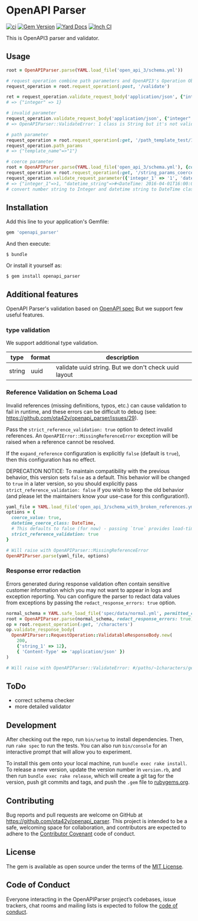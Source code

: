 # OpenAPI Parser
[![ci](https://github.com/ota42y/openapi_parser/actions/workflows/ci.yaml/badge.svg)](https://github.com/ota42y/openapi_parser/actions/workflows/ci.yaml)
[![Gem Version](https://badge.fury.io/rb/openapi_parser.svg)](https://badge.fury.io/rb/openapi_parser)
[![Yard Docs](https://img.shields.io/badge/yard-docs-blue.svg)](https://www.rubydoc.info/gems/openapi_parser)
[![Inch CI](https://inch-ci.org/github/ota42y/openapi_parser.svg?branch=master)](https://inch-ci.org/github/ota42y/openapi_parser)

This is OpenAPI3 parser and validator.

## Usage

```ruby
root = OpenAPIParser.parse(YAML.load_file('open_api_3/schema.yml'))

# request operation combine path parameters and OpenAPI3's Operation Object
request_operation = root.request_operation(:post, '/validate')

ret = request_operation.validate_request_body('application/json', {"integer" => 1})
# => {"integer" => 1}

# invalid parameter
request_operation.validate_request_body('application/json', {"integer" => '1'})
# => OpenAPIParser::ValidateError: 1 class is String but it's not valid integer in #/paths/~1validate/post/requestBody/content/application~1json/schema/properties/integer

# path parameter
request_operation = root.request_operation(:get, '/path_template_test/1')
request_operation.path_params
# => {"template_name"=>"1"}

# coerce parameter
root = OpenAPIParser.parse(YAML.load_file('open_api_3/schema.yml'), {coerce_value: true, datetime_coerce_class: DateTime})
request_operation = root.request_operation(:get, '/string_params_coercer')
request_operation.validate_request_parameter({'integer_1' => '1', 'datetime_string' => '2016-04-01T16:00:00+09:00'})
# => {"integer_1"=>1, "datetime_string"=>#<DateTime: 2016-04-01T16:00:00+09:00 ((2457480j,25200s,0n),+32400s,2299161j)>
# convert number string to Integer and datetime string to DateTime class

```

## Installation

Add this line to your application's Gemfile:

```ruby
gem 'openapi_parser'
```

And then execute:

    $ bundle

Or install it yourself as:

    $ gem install openapi_parser

## Additional features
OpenAPI Parser's validation based on [OpenAPI spec](https://github.com/OAI/OpenAPI-Specification)
But we support few useful features.

### type validation
We support additional type validation.

|type|format|description|
|---|---|---|
|string|uuid|validate uuid string. But we don't check uuid layout|

### Reference Validation on Schema Load
Invalid references (missing definitions, typos, etc.) can cause validation to fail in runtime,
and these errors can be difficult to debug (see: https://github.com/ota42y/openapi_parser/issues/29).

Pass the `strict_reference_validation: true` option to detect invalid references.
An `OpenAPIError::MissingReferenceError` exception will be raised when a reference cannot be resolved.

If the `expand_reference` configuration is explicitly `false` (default is `true`), then
this configuration has no effect.

DEPRECATION NOTICE: To maintain compatibility with the previous behavior, this version sets `false` as a default.
This behavior will be changed to `true` in a later version, so you should explicitly pass `strict_reference_validation: false`
if you wish to keep the old behavior (and please let the maintainers know your use-case for this configuration!).

```ruby
yaml_file = YAML.load_file('open_api_3/schema_with_broken_references.yml')
options = {
  coerce_value: true,
  datetime_coerce_class: DateTime,
  # This defaults to false (for now) - passing `true` provides load-time validation of refs
  strict_reference_validation: true
}

# Will raise with OpenAPIParser::MissingReferenceError
OpenAPIParser.parse(yaml_file, options)
```

### Response error redaction
Errors generated during response validation often contain sensitive customer information which you may not
want to appear in logs and exception reporting. You can configure the parser to redact data values from exceptions by 
passing the `redact_response_errors: true` option.

```ruby
normal_schema = YAML.safe_load_file('spec/data/normal.yml', permitted_classes: [Date, Time])
root = OpenAPIParser.parse(normal_schema, redact_response_errors: true)
op = root.request_operation(:get, '/characters')
op.validate_response_body(
  OpenAPIParser::RequestOperation::ValidatableResponseBody.new(
    200,
    {'string_1' => 12},
    { 'Content-Type' => 'application/json' })
)

# Will raise with OpenAPIParser::ValidateError: #/paths/~1characters/get/responses/200/content/application~1json/schema/properties/string_1 expected string, but received Integer: <redacted>
```

## ToDo
- correct schema checker
- more detailed validator

## Development

After checking out the repo, run `bin/setup` to install dependencies. Then, run `rake spec` to run the tests. You can also run `bin/console` for an interactive prompt that will allow you to experiment.

To install this gem onto your local machine, run `bundle exec rake install`. To release a new version, update the version number in `version.rb`, and then run `bundle exec rake release`, which will create a git tag for the version, push git commits and tags, and push the `.gem` file to [rubygems.org](https://rubygems.org).

## Contributing

Bug reports and pull requests are welcome on GitHub at https://github.com/ota42y/openapi_parser. This project is intended to be a safe, welcoming space for collaboration, and contributors are expected to adhere to the [Contributor Covenant](http://contributor-covenant.org) code of conduct.

## License

The gem is available as open source under the terms of the [MIT License](https://opensource.org/licenses/MIT).

## Code of Conduct

Everyone interacting in the OpenAPIParser project’s codebases, issue trackers, chat rooms and mailing lists is expected to follow the [code of conduct](https://github.com/ota42y/openapi_parser/blob/master/CODE_OF_CONDUCT.md).

